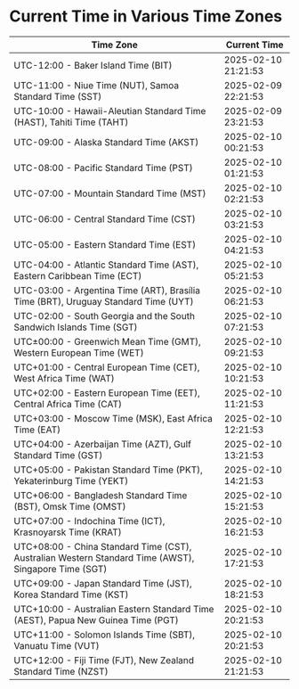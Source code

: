 # Current Time in Various Time Zones

| Time Zone | Current Time |
|-----------|--------------|
| UTC-12:00 - Baker Island Time (BIT) | 2025-02-10 21:21:53 |
| UTC-11:00 - Niue Time (NUT), Samoa Standard Time (SST) | 2025-02-09 22:21:53 |
| UTC-10:00 - Hawaii-Aleutian Standard Time (HAST), Tahiti Time (TAHT) | 2025-02-09 23:21:53 |
| UTC-09:00 - Alaska Standard Time (AKST) | 2025-02-10 00:21:53 |
| UTC-08:00 - Pacific Standard Time (PST) | 2025-02-10 01:21:53 |
| UTC-07:00 - Mountain Standard Time (MST) | 2025-02-10 02:21:53 |
| UTC-06:00 - Central Standard Time (CST) | 2025-02-10 03:21:53 |
| UTC-05:00 - Eastern Standard Time (EST) | 2025-02-10 04:21:53 |
| UTC-04:00 - Atlantic Standard Time (AST), Eastern Caribbean Time (ECT) | 2025-02-10 05:21:53 |
| UTC-03:00 - Argentina Time (ART), Brasília Time (BRT), Uruguay Standard Time (UYT) | 2025-02-10 06:21:53 |
| UTC-02:00 - South Georgia and the South Sandwich Islands Time (SGT) | 2025-02-10 07:21:53 |
| UTC±00:00 - Greenwich Mean Time (GMT), Western European Time (WET) | 2025-02-10 09:21:53 |
| UTC+01:00 - Central European Time (CET), West Africa Time (WAT) | 2025-02-10 10:21:53 |
| UTC+02:00 - Eastern European Time (EET), Central Africa Time (CAT) | 2025-02-10 11:21:53 |
| UTC+03:00 - Moscow Time (MSK), East Africa Time (EAT) | 2025-02-10 12:21:53 |
| UTC+04:00 - Azerbaijan Time (AZT), Gulf Standard Time (GST) | 2025-02-10 13:21:53 |
| UTC+05:00 - Pakistan Standard Time (PKT), Yekaterinburg Time (YEKT) | 2025-02-10 14:21:53 |
| UTC+06:00 - Bangladesh Standard Time (BST), Omsk Time (OMST) | 2025-02-10 15:21:53 |
| UTC+07:00 - Indochina Time (ICT), Krasnoyarsk Time (KRAT) | 2025-02-10 16:21:53 |
| UTC+08:00 - China Standard Time (CST), Australian Western Standard Time (AWST), Singapore Time (SGT) | 2025-02-10 17:21:53 |
| UTC+09:00 - Japan Standard Time (JST), Korea Standard Time (KST) | 2025-02-10 18:21:53 |
| UTC+10:00 - Australian Eastern Standard Time (AEST), Papua New Guinea Time (PGT) | 2025-02-10 20:21:53 |
| UTC+11:00 - Solomon Islands Time (SBT), Vanuatu Time (VUT) | 2025-02-10 20:21:53 |
| UTC+12:00 - Fiji Time (FJT), New Zealand Standard Time (NZST) | 2025-02-10 21:21:53 |
